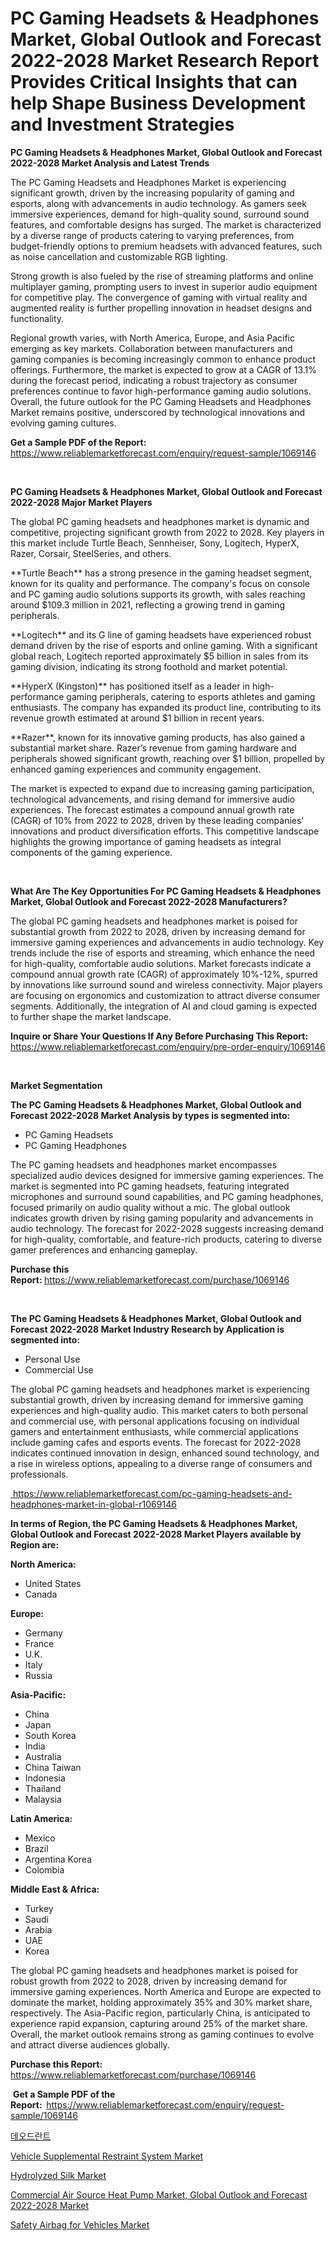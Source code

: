 <p><h1>PC Gaming Headsets & Headphones Market, Global Outlook and Forecast 2022-2028 Market Research Report Provides Critical Insights that can help Shape Business Development and Investment Strategies</h1></p><p><strong>PC Gaming Headsets & Headphones Market, Global Outlook and Forecast 2022-2028 Market Analysis and Latest Trends</strong></p>
<p><p>The PC Gaming Headsets and Headphones Market is experiencing significant growth, driven by the increasing popularity of gaming and esports, along with advancements in audio technology. As gamers seek immersive experiences, demand for high-quality sound, surround sound features, and comfortable designs has surged. The market is characterized by a diverse range of products catering to varying preferences, from budget-friendly options to premium headsets with advanced features, such as noise cancellation and customizable RGB lighting.</p><p>Strong growth is also fueled by the rise of streaming platforms and online multiplayer gaming, prompting users to invest in superior audio equipment for competitive play. The convergence of gaming with virtual reality and augmented reality is further propelling innovation in headset designs and functionality. </p><p>Regional growth varies, with North America, Europe, and Asia Pacific emerging as key markets. Collaboration between manufacturers and gaming companies is becoming increasingly common to enhance product offerings. Furthermore, the market is expected to grow at a CAGR of 13.1% during the forecast period, indicating a robust trajectory as consumer preferences continue to favor high-performance gaming audio solutions. Overall, the future outlook for the PC Gaming Headsets and Headphones Market remains positive, underscored by technological innovations and evolving gaming cultures.</p></p>
<p><strong>Get a Sample PDF of the Report:&nbsp;</strong> <a href="https://www.reliablemarketforecast.com/enquiry/request-sample/1069146?utm_campaign=1080&utm_medium=2&utm_source=Github&utm_content=ia&utm_term=04122024&utm_id=pc-gaming-headsets-headphones-market-global-outlook-and-forecast-2022-2028">https://www.reliablemarketforecast.com/enquiry/request-sample/1069146</a></p>
<p>&nbsp;</p>
<p><strong>PC Gaming Headsets & Headphones Market, Global Outlook and Forecast 2022-2028 Major Market Players</strong></p>
<p><p>The global PC gaming headsets and headphones market is dynamic and competitive, projecting significant growth from 2022 to 2028. Key players in this market include Turtle Beach, Sennheiser, Sony, Logitech, HyperX, Razer, Corsair, SteelSeries, and others.</p><p>**Turtle Beach** has a strong presence in the gaming headset segment, known for its quality and performance. The company's focus on console and PC gaming audio solutions supports its growth, with sales reaching around $109.3 million in 2021, reflecting a growing trend in gaming peripherals.</p><p>**Logitech** and its G line of gaming headsets have experienced robust demand driven by the rise of esports and online gaming. With a significant global reach, Logitech reported approximately $5 billion in sales from its gaming division, indicating its strong foothold and market potential.</p><p>**HyperX (Kingston)** has positioned itself as a leader in high-performance gaming peripherals, catering to esports athletes and gaming enthusiasts. The company has expanded its product line, contributing to its revenue growth estimated at around $1 billion in recent years.</p><p>**Razer**, known for its innovative gaming products, has also gained a substantial market share. Razer’s revenue from gaming hardware and peripherals showed significant growth, reaching over $1 billion, propelled by enhanced gaming experiences and community engagement.</p><p>The market is expected to expand due to increasing gaming participation, technological advancements, and rising demand for immersive audio experiences. The forecast estimates a compound annual growth rate (CAGR) of 10% from 2022 to 2028, driven by these leading companies' innovations and product diversification efforts. This competitive landscape highlights the growing importance of gaming headsets as integral components of the gaming experience.</p></p>
<p>&nbsp;</p>
<p><strong>What Are The Key Opportunities For PC Gaming Headsets & Headphones Market, Global Outlook and Forecast 2022-2028 Manufacturers?</strong></p>
<p><p>The global PC gaming headsets and headphones market is poised for substantial growth from 2022 to 2028, driven by increasing demand for immersive gaming experiences and advancements in audio technology. Key trends include the rise of esports and streaming, which enhance the need for high-quality, comfortable audio solutions. Market forecasts indicate a compound annual growth rate (CAGR) of approximately 10%-12%, spurred by innovations like surround sound and wireless connectivity. Major players are focusing on ergonomics and customization to attract diverse consumer segments. Additionally, the integration of AI and cloud gaming is expected to further shape the market landscape.</p></p>
<p><strong>Inquire or Share Your Questions If Any Before Purchasing This Report:</strong> <a href="https://www.reliablemarketforecast.com/enquiry/pre-order-enquiry/1069146?utm_campaign=1080&utm_medium=2&utm_source=Github&utm_content=ia&utm_term=04122024&utm_id=pc-gaming-headsets-headphones-market-global-outlook-and-forecast-2022-2028">https://www.reliablemarketforecast.com/enquiry/pre-order-enquiry/1069146</a></p>
<p>&nbsp;</p>
<p><strong>Market Segmentation</strong></p>
<p><strong>The PC Gaming Headsets & Headphones Market, Global Outlook and Forecast 2022-2028 Market Analysis by types is segmented into:</strong></p>
<p><ul><li>PC Gaming Headsets</li><li>PC Gaming Headphones</li></ul></p>
<p><p>The PC gaming headsets and headphones market encompasses specialized audio devices designed for immersive gaming experiences. The market is segmented into PC gaming headsets, featuring integrated microphones and surround sound capabilities, and PC gaming headphones, focused primarily on audio quality without a mic. The global outlook indicates growth driven by rising gaming popularity and advancements in audio technology. The forecast for 2022-2028 suggests increasing demand for high-quality, comfortable, and feature-rich products, catering to diverse gamer preferences and enhancing gameplay.</p></p>
<p><strong>Purchase this Report:&nbsp;</strong><a href="https://www.reliablemarketforecast.com/purchase/1069146?utm_campaign=1080&utm_medium=2&utm_source=Github&utm_content=ia&utm_term=04122024&utm_id=pc-gaming-headsets-headphones-market-global-outlook-and-forecast-2022-2028">https://www.reliablemarketforecast.com/purchase/1069146</a></p>
<p>&nbsp;</p>
<p><strong>The PC Gaming Headsets & Headphones Market, Global Outlook and Forecast 2022-2028 Market Industry Research by Application is segmented into:</strong></p>
<p><ul><li>Personal Use</li><li>Commercial Use</li></ul></p>
<p><p>The global PC gaming headsets and headphones market is experiencing substantial growth, driven by increasing demand for immersive gaming experiences and high-quality audio. This market caters to both personal and commercial use, with personal applications focusing on individual gamers and entertainment enthusiasts, while commercial applications include gaming cafes and esports events. The forecast for 2022-2028 indicates continued innovation in design, enhanced sound technology, and a rise in wireless options, appealing to a diverse range of consumers and professionals.</p></p>
<p><a href="https://www.reliablemarketforecast.com/pc-gaming-headsets-and-headphones-market-in-global-r1069146?utm_campaign=1080&utm_medium=2&utm_source=Github&utm_content=ia&utm_term=04122024&utm_id=pc-gaming-headsets-headphones-market-global-outlook-and-forecast-2022-2028">&nbsp;https://www.reliablemarketforecast.com/pc-gaming-headsets-and-headphones-market-in-global-r1069146</a></p>
<p><strong>In terms of Region, the PC Gaming Headsets & Headphones Market, Global Outlook and Forecast 2022-2028 Market Players available by Region are:</strong></p>
<p>
    <p> <strong> North America: </strong>
        <ul>
            <li>United States</li>
            <li>Canada</li>
        </ul>
        </p> 
    <p> <strong> Europe: </strong>
        <ul>
            <li>Germany</li>
            <li>France</li>
            <li>U.K.</li>
            <li>Italy</li>
            <li>Russia</li>
        </ul>
        </p> 
    <p> <strong> Asia-Pacific: </strong>
        <ul>
            <li>China</li>
            <li>Japan</li>
            <li>South Korea</li>
            <li>India</li>
            <li>Australia</li>
            <li>China Taiwan</li>
            <li>Indonesia</li>
            <li>Thailand</li>
            <li>Malaysia</li>
        </ul>
        </p> 
    <p> <strong> Latin America: </strong>
        <ul>
            <li>Mexico</li>
            <li>Brazil</li>
            <li>Argentina Korea</li>
            <li>Colombia</li>
        </ul>
        </p> 
    <p> <strong> Middle East & Africa: </strong>
        <ul>
            <li>Turkey</li>
            <li>Saudi</li>
            <li>Arabia</li>
            <li>UAE</li>
            <li>Korea</li>
        </ul>
    </p>
    </p>
<p><p>The global PC gaming headsets and headphones market is poised for robust growth from 2022 to 2028, driven by increasing demand for immersive gaming experiences. North America and Europe are expected to dominate the market, holding approximately 35% and 30% market share, respectively. The Asia-Pacific region, particularly China, is anticipated to experience rapid expansion, capturing around 25% of the market share. Overall, the market outlook remains strong as gaming continues to evolve and attract diverse audiences globally.</p></p>
<p><strong>Purchase this Report: </strong><a href="https://www.reliablemarketforecast.com/purchase/1069146?utm_campaign=1080&utm_medium=2&utm_source=Github&utm_content=ia&utm_term=04122024&utm_id=pc-gaming-headsets-headphones-market-global-outlook-and-forecast-2022-2028">https://www.reliablemarketforecast.com/purchase/1069146</a></p>
<p>&nbsp;<strong>Get a Sample PDF of the Report:&nbsp;&nbsp;</strong><a href="https://www.reliablemarketforecast.com/enquiry/request-sample/1069146?utm_campaign=1080&utm_medium=2&utm_source=Github&utm_content=ia&utm_term=04122024&utm_id=pc-gaming-headsets-headphones-market-global-outlook-and-forecast-2022-2028">https://www.reliablemarketforecast.com/enquiry/request-sample/1069146</a></p>
<p><strong></strong></p>
<p><p><a href="https://github.com/sougarounis/Market-Research-Report-List-6/blob/main/242565327117.md?utm_campaign=1080&utm_medium=2&utm_source=Github&utm_content=ia&utm_term=04122024&utm_id=pc-gaming-headsets-headphones-market-global-outlook-and-forecast-2022-2028">데오드란트</a></p><p><a href="https://issuu.com/reportprime-2/docs/vehicle-supplemental-restraint-system-market-size-?utm_campaign=1080&utm_medium=2&utm_source=Github&utm_content=ia&utm_term=04122024&utm_id=pc-gaming-headsets-headphones-market-global-outlook-and-forecast-2022-2028">Vehicle Supplemental Restraint System Market</a></p><p><a href="https://www.linkedin.com/pulse/emerging-technologies-reshaping-hydrolyzed-silk-market-impact-maqwe?utm_campaign=1080&utm_medium=2&utm_source=Github&utm_content=ia&utm_term=04122024&utm_id=pc-gaming-headsets-headphones-market-global-outlook-and-forecast-2022-2028">Hydrolyzed Silk Market</a></p><p><a href="https://github.com/gdfhhhj/Market-Research-Report-List-6/blob/main/commercial-air-source-heat-pump-market-global-outlook-and-forecast-2022-2028-market.md?utm_campaign=1080&utm_medium=2&utm_source=Github&utm_content=ia&utm_term=04122024&utm_id=pc-gaming-headsets-headphones-market-global-outlook-and-forecast-2022-2028">Commercial Air Source Heat Pump Market, Global Outlook and Forecast 2022-2028 Market</a></p><p><a href="https://issuu.com/reportprime-2/docs/safety-airbag-for-vehicles-market-size-2030.pptx?utm_campaign=1080&utm_medium=2&utm_source=Github&utm_content=ia&utm_term=04122024&utm_id=pc-gaming-headsets-headphones-market-global-outlook-and-forecast-2022-2028">Safety Airbag for Vehicles Market</a></p></p>